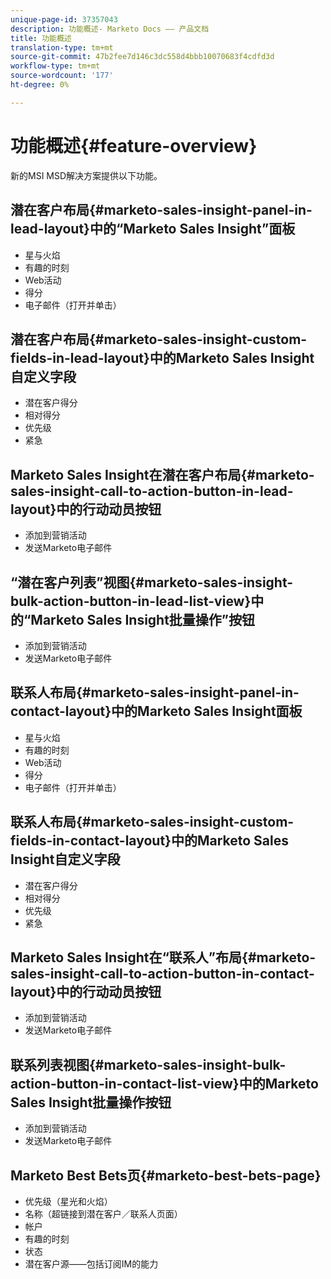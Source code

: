 ```yaml
---
unique-page-id: 37357043
description: 功能概述- Marketo Docs —— 产品文档
title: 功能概述
translation-type: tm+mt
source-git-commit: 47b2fee7d146c3dc558d4bbb10070683f4cdfd3d
workflow-type: tm+mt
source-wordcount: '177'
ht-degree: 0%

---
```



# 功能概述{#feature-overview}

新的MSI MSD解决方案提供以下功能。

## 潜在客户布局{#marketo-sales-insight-panel-in-lead-layout}中的“Marketo Sales Insight”面板

* 星与火焰
* 有趣的时刻
* Web活动
* 得分
* 电子邮件（打开并单击）

## 潜在客户布局{#marketo-sales-insight-custom-fields-in-lead-layout}中的Marketo Sales Insight自定义字段

* 潜在客户得分
* 相对得分
* 优先级
* 紧急

## Marketo Sales Insight在潜在客户布局{#marketo-sales-insight-call-to-action-button-in-lead-layout}中的行动动员按钮

* 添加到营销活动
* 发送Marketo电子邮件

## “潜在客户列表”视图{#marketo-sales-insight-bulk-action-button-in-lead-list-view}中的“Marketo Sales Insight批量操作”按钮

* 添加到营销活动
* 发送Marketo电子邮件

## 联系人布局{#marketo-sales-insight-panel-in-contact-layout}中的Marketo Sales Insight面板

* 星与火焰
* 有趣的时刻
* Web活动
* 得分
* 电子邮件（打开并单击）

## 联系人布局{#marketo-sales-insight-custom-fields-in-contact-layout}中的Marketo Sales Insight自定义字段

* 潜在客户得分
* 相对得分
* 优先级
* 紧急

## Marketo Sales Insight在“联系人”布局{#marketo-sales-insight-call-to-action-button-in-contact-layout}中的行动动员按钮

* 添加到营销活动
* 发送Marketo电子邮件

## 联系列表视图{#marketo-sales-insight-bulk-action-button-in-contact-list-view}中的Marketo Sales Insight批量操作按钮

* 添加到营销活动
* 发送Marketo电子邮件

## Marketo Best Bets页{#marketo-best-bets-page}

* 优先级（星光和火焰）
* 名称（超链接到潜在客户／联系人页面）
* 帐户
* 有趣的时刻
* 状态
* 潜在客户源——包括订阅IM的能力

